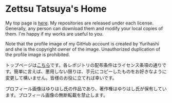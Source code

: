 # Zettsu Tatsuya's Home

My top page is [here](https://github.com/zettsu-t). My repositories are released under each license. Generally, any person can download them and modify your local copies of them. I'm happy if my works are useful to you.

Note that the profile image of my GitHub account is created by Yurihashi and she is the copyright owner of the image. Unauthorized duplication of the profile image is prohibited.

トップページは[こちら](https://github.com/zettsu-t)です。各レポジトリの配布条件はライセンス条項の通りです。簡単に言えば、悪用しない限りは、手元にコピーしたものをお好きなように変更して構いません。皆様のお役に立てれば幸いです。

プロフィール画像はゆりはし氏の作品であり、著作権はゆりはし氏が保有しています。プロフィール画像の無断転載を禁止します。
